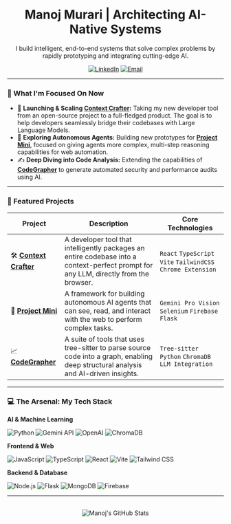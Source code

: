 <div align="center">
  <h1>Manoj Murari | Architecting AI-Native Systems</h1>
  <p>
    I build intelligent, end-to-end systems that solve complex problems by rapidly prototyping and integrating cutting-edge AI.
  </p>
  <p>
    <a href="https://www.linkedin.com/in/manojmurari"><img src="https://img.shields.io/badge/LinkedIn-0077B5?style=plastic&logo=linkedin&logoColor=white" alt="LinkedIn"/></a>
    <a href="mailto:manojmurari357@gmail.com"><img src="https://img.shields.io/badge/Email-D14836?style=plastic&logo=gmail&logoColor=white" alt="Email"/></a>
  </p>
</div>

---

### 🌱 What I'm Focused On Now

-   🚀 **Launching & Scaling [Context Crafter](https://github.com/Manoj-Murari/Context-Crafter):** Taking my new developer tool from an open-source project to a full-fledged product. The goal is to help developers seamlessly bridge their codebases with Large Language Models.
-   🔬 **Exploring Autonomous Agents:** Building new prototypes for **[Project Mini](https://github.com/Manoj-Murari/project-mini)**, focused on giving agents more complex, multi-step reasoning capabilities for web automation.
-   ✍️ **Deep Diving into Code Analysis:** Extending the capabilities of **[CodeGrapher](https://github.com/Manoj-Murari/CodeGrapher)** to generate automated security and performance audits using AI.

---

### 🚀 Featured Projects

| Project                                               | Description                                                                                                                           | Core Technologies                                      |
| ----------------------------------------------------- | ------------------------------------------------------------------------------------------------------------------------------------- | ------------------------------------------------------ |
| 🛠️ **[Context Crafter](https://github.com/Manoj-Murari/Context-Crafter)** | A developer tool that intelligently packages an entire codebase into a context-perfect prompt for any LLM, directly from the browser. | `React` `TypeScript` `Vite` `TailwindCSS` `Chrome Extension` |
| 🤖 **[Project Mini](https://github.com/Manoj-Murari/project-mini)** | A framework for building autonomous AI agents that can see, read, and interact with the web to perform complex tasks.       | `Gemini Pro Vision` `Selenium` `Firebase` `Flask`      |
| 📈 **[CodeGrapher](https://github.com/Manoj-Murari/CodeGrapher)** | A suite of tools that uses tree-sitter to parse source code into a graph, enabling deep structural analysis and AI-driven insights. | `Tree-sitter` `Python` `ChromaDB` `LLM Integration`     |

---

### 💻 The Arsenal: My Tech Stack

**AI & Machine Learning** <br/>
<p>
  <img src="https://img.shields.io/badge/Python-3776AB?style=plastic&logo=python&logoColor=white" alt="Python"/>
  <img src="https://img.shields.io/badge/Gemini%20API-4285F4?style=plastic&logo=google&logoColor=white" alt="Gemini API"/>
  <img src="https://img.shields.io/badge/OpenAI-412991?style=plastic&logo=openai&logoColor=white" alt="OpenAI"/>
  <img src="https://img.shields.io/badge/ChromaDB-5A16E4?style=plastic" alt="ChromaDB"/>
</p>

**Frontend & Web** <br/>
<p>
  <img src="https://img.shields.io/badge/JavaScript-F7DF1E?style=plastic&logo=javascript&logoColor=black" alt="JavaScript"/>
  <img src="https://img.shields.io/badge/TypeScript-3178C6?style=plastic&logo=typescript&logoColor=white" alt="TypeScript"/>
  <img src="https://img.shields.io/badge/React-20232A?style=plastic&logo=react&logoColor=61DAFB" alt="React"/>
  <img src="https://img.shields.io/badge/Vite-646CFF?style=plastic&logo=vite&logoColor=white" alt="Vite"/>
  <img src="https://img.shields.io/badge/Tailwind_CSS-38B2AC?style=plastic&logo=tailwind-css&logoColor=white" alt="Tailwind CSS"/>
</p>

**Backend & Database** <br/>
<p>
  <img src="https://img.shields.io/badge/Node.js-339933?style=plastic&logo=nodedotjs&logoColor=white" alt="Node.js"/>
  <img src="https://img.shields.io/badge/Flask-000000?style=plastic&logo=flask&logoColor=white" alt="Flask"/>
  <img src="https://img.shields.io/badge/MongoDB-47A248?style=plastic&logo=mongodb&logoColor=white" alt="MongoDB"/>
  <img src="https://img.shields.io/badge/Firebase-FFCA28?style=plastic&logo=firebase&logoColor=black" alt="Firebase"/>
</p>

---
<div align="center">
  <br/>
  <img src="https://github-readme-stats.vercel.app/api?username=manoj-murari&show_icons=true&theme=radical&count_private=true&hide_border=true" alt="Manoj's GitHub Stats"/>
</div>
